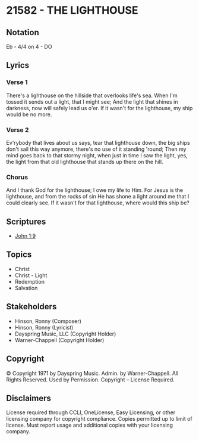 # 21582 - THE LIGHTHOUSE

## Notation

Eb - 4/4 on 4 - DO

## Lyrics

### Verse 1

There's a lighthouse on the hillside that overlooks life's sea. When I'm tossed it sends out a light, that I might see; And the light that shines in darkness, now will safely lead us o'er. If it wasn't for the lighthouse, my ship would be no more. 

### Verse 2

Ev'rybody that lives about us says, tear that lighthouse down, the big ships don't sail this way anymore, there's no use of it standing 'round; Then my mind goes back to that stormy night, when just in time I saw the light, yes, the light from that old lighthouse that stands up there on the hill.

### Chorus

And I thank God for the lighthouse; I owe my life to Him. For Jesus is the lighthouse, and from the rocks of sin He has shone a light around me that I could clearly see. If it wasn't for that lighthouse, where would this ship be?


## Scriptures

- [John 1:9](https://www.biblegateway.com/passage/?search=John%201%3A9)

## Topics

- Christ
- Christ - Light
- Redemption
- Salvation

## Stakeholders

- Hinson, Ronny  (Composer)
- Hinson, Ronny  (Lyricist)
- Dayspring Music, LLC (Copyright Holder)
- Warner-Chappell (Copyright Holder)

## Copyright

© Copyright 1971 by Dayspring Music. Admin. by Warner-Chappell. All Rights Reserved. Used by Permission.
Copyright – License Required.

## Disclaimers

License required through CCLI, OneLicense, Easy Licensing, or other licensing company for copyright compliance.
Copies permitted up to limit of license. 
Must report usage and additional copies with your licensing company.

